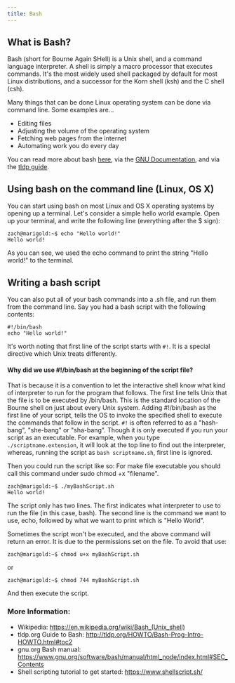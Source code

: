 ```yaml
---
title: Bash
---
```


## What is Bash?

<a>Bash</a> (short for Bourne Again SHell) is a Unix shell, and a command language interpreter. A shell is simply a macro processor that executes commands. It's the most widely used shell packaged by default for most Linux distributions, and a successor for the Korn shell (ksh) and the C shell (csh).

Many things that can be done Linux operating system can be done via command line. Some examples are...
* Editing files
* Adjusting the volume of the operating system
* Fetching web pages from the internet
* Automating work you do every day

You can read more about bash <a href="https://www.gnu.org/software/bash/">here</a>, via the <a href="https://www.gnu.org/software/bash/manual/html_node/index.html#SEC_Contents">GNU Documentation</a>, and via the <a href="http://tldp.org/HOWTO/Bash-Prog-Intro-HOWTO.html#toc10">tldp guide</a>.


## Using bash on the command line (Linux, OS X)

You can start using bash on most Linux and OS X operating systems by opening up a terminal.  Let's consider a simple hello world example. Open up your terminal, and write the following line (everything after the $ sign):

```
zach@marigold:~$ echo "Hello world!"
Hello world!
```

As you can see, we used the echo command to print the string "Hello world!" to the terminal.  


## Writing a bash script 

You can also put all of your bash commands into a .sh file, and run them from the command line. Say you had a bash script with the following contents:

```
#!/bin/bash
echo "Hello world!"
```
It's worth noting that first line of the script starts with `#!`. It is a special directive which Unix treats differently. 

#### Why did we use #!/bin/bash at the beginning of the script file? 
That is because it is a convention to let the interactive shell know what kind of interpreter to run for the program that follows. The first line tells Unix that the file is to be executed by /bin/bash. This is the standard location of the Bourne shell on just about every Unix system. Adding #!/bin/bash as the first line of your script, tells the OS to invoke the specified shell to execute the commands that follow in the script.
`#!` is often referred to as a "hash-bang", "she-bang" or "sha-bang".
Though it is only executed if you run your script as an executable. For example, when you type `./scriptname.extension`, it will look at the top line to find out the interpreter, whereas, running the script as `bash scriptname.sh`, first line is ignored. 

Then you could run the script like so:
For make file executable you should call this command under sudo chmod +x "filename".
```
zach@marigold:~$ ./myBashScript.sh
Hello world!
```

The script only has two lines. The first indicates what interpreter to use to run the file (in this case, bash). The second line is the command we want to use, echo, followed by what we want to print which is "Hello World".

Sometimes the script won't be executed, and the above command will return an error. It is due to the permissions set on the file. To avoid that use:
```
zach@marigold:~$ chmod u+x myBashScript.sh
````
or
```
zach@marigold:~$ chmod 744 myBashScript.sh
````
And then execute the script.
### More Information:

* Wikipedia: https://en.wikipedia.org/wiki/Bash_(Unix_shell)
* tldp.org Guide to Bash: http://tldp.org/HOWTO/Bash-Prog-Intro-HOWTO.html#toc2
* gnu.org Bash manual: https://www.gnu.org/software/bash/manual/html_node/index.html#SEC_Contents
* Shell scripting tutorial to get started: https://www.shellscript.sh/
